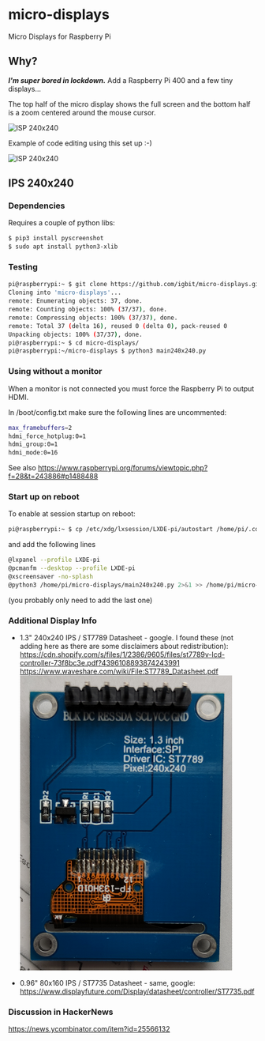 # micro-displays
Micro Displays for Raspberry Pi 
## Why?
_**I'm super bored in lockdown.**_ Add a Raspberry Pi 400 and a few tiny displays...

The top half of the micro display shows the full screen and the bottom half is a zoom centered around the mouse cursor.

![ISP 240x240](./main240x240-1.png)

Example of code editing using this set up :-)

![ISP 240x240](./main240x240-2.png)

## IPS 240x240

### Dependencies

Requires a couple of python libs:

```bash
$ pip3 install pyscreenshot
$ sudo apt install python3-xlib
```

### Testing

```bash
pi@raspberrypi:~ $ git clone https://github.com/igbit/micro-displays.git
Cloning into 'micro-displays'...
remote: Enumerating objects: 37, done.
remote: Counting objects: 100% (37/37), done.
remote: Compressing objects: 100% (37/37), done.
remote: Total 37 (delta 16), reused 0 (delta 0), pack-reused 0
Unpacking objects: 100% (37/37), done.
pi@raspberrypi:~ $ cd micro-displays/
pi@raspberrypi:~/micro-displays $ python3 main240x240.py
```
### Using without a monitor

When a monitor is not connected you must force the Raspberry Pi to output HDMI.

In /boot/config.txt make sure the following lines are uncommented:

```bash
max_framebuffers=2
hdmi_force_hotplug:0=1
hdmi_group:0=1
hdmi_mode:0=16 
```
See also https://www.raspberrypi.org/forums/viewtopic.php?f=28&t=243886#p1488488

### Start up on reboot

To enable at session startup on reboot:

```bash
pi@raspberrypi:~ $ cp /etc/xdg/lxsession/LXDE-pi/autostart /home/pi/.config/lxsession/LXDE-pi/
```

and add the following lines

```bash
@lxpanel --profile LXDE-pi
@pcmanfm --desktop --profile LXDE-pi
@xscreensaver -no-splash
@python3 /home/pi/micro-displays/main240x240.py 2>&1 >> /home/pi/micro-displays/stdout.log & 
```

(you probably only need to add the last one)

### Additional Display Info

* 1.3" 240x240 IPS / ST7789 Datasheet - google. I found these (not adding here as there are some disclaimers about redistribution): 
https://cdn.shopify.com/s/files/1/2386/9605/files/st7789v-lcd-controller-73f8bc3e.pdf?4396108893874243991
https://www.waveshare.com/wiki/File:ST7789_Datasheet.pdf
![ISP 240x240](./main240x240-3.png)

* 0.96" 80x160 IPS / ST7735 Datasheet - same, google: https://www.displayfuture.com/Display/datasheet/controller/ST7735.pdf

### Discussion in HackerNews

https://news.ycombinator.com/item?id=25566132

